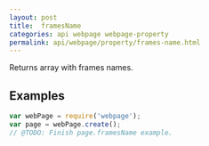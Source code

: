 ```yaml
---
layout: post
title:  framesName
categories: api webpage webpage-property
permalink: api/webpage/property/frames-name.html
---
```


Returns array with frames names.

## Examples

```javascript
var webPage = require('webpage');
var page = webPage.create();
// @TODO: Finish page.framesName example.
```









